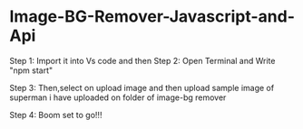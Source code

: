 # Image-BG-Remover-Javascript-and-Api

Step 1: Import it into Vs code and then
Step 2: Open Terminal and Write "npm start" 

Step 3: Then,select on upload image and then upload sample image of superman i have uploaded on folder of image-bg remover

Step 4: Boom set to go!!!
